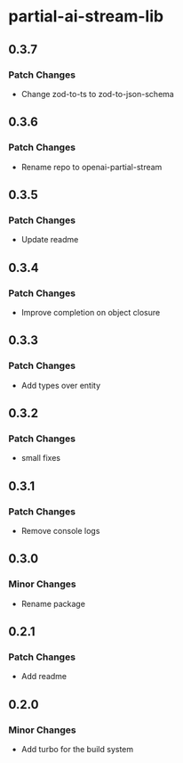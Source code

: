 # partial-ai-stream-lib

## 0.3.7

### Patch Changes

- Change zod-to-ts to zod-to-json-schema

## 0.3.6

### Patch Changes

- Rename repo to openai-partial-stream

## 0.3.5

### Patch Changes

- Update readme

## 0.3.4

### Patch Changes

- Improve completion on object closure

## 0.3.3

### Patch Changes

- Add types over entity

## 0.3.2

### Patch Changes

- small fixes

## 0.3.1

### Patch Changes

- Remove console logs

## 0.3.0

### Minor Changes

- Rename package

## 0.2.1

### Patch Changes

- Add readme

## 0.2.0

### Minor Changes

- Add turbo for the build system
